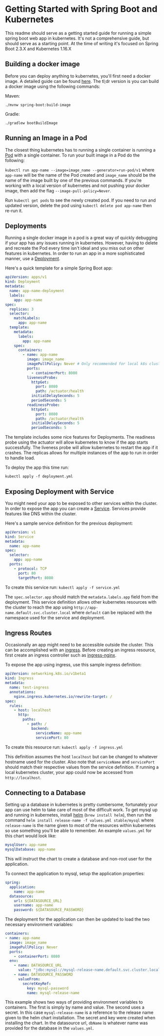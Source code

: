 #  Getting Started with Spring Boot and Kubernetes
This readme should serve as a getting started guide for running a simple spring boot web app in kubernetes. It's not a comprehensive guide, but should serve as a starting point. At the time of writing it's focused on Spring Boot 2.3.X and Kubernetes 1.16.X

## Building a docker image
Before you can deploy anything to kubernetes, you'll first need a docker  image. A detailed guide can be found [here](https://spring.io/guides/gs/spring-boot-docker/). The tl;dr version is you can build a docker image using  the  following commands:

Maven:

`./mvnw spring-boot:build-image`

Gradle:

`./gradlew bootBuildImage`

## Running an Image in a Pod
The closest thing kubernetes has to running a single container is running a [Pod](https://kubernetes.io/docs/concepts/workloads/pods/) with a single container. To run your built image in a Pod do the following:

`kubectl run app-name --image=image_name --generator=run-pod/v1` where `app-name` will be the name of the Pod created and `image_name` should be the name of the image built by one of the previous commands. If you're working with a local version of kubernetes and not pushing your docker image, then add the flag `--image-pull-policy=Never`.

Run `kubectl get pods` to see the newly created pod. If you need to run and updated version, delete the pod using `kubectl delete pod app-name` then re-run it.

## Deployments
Running a single docker image in a pod is a great way of quickly debugging if your app has any issues running in kubernetes. However, having to delete and recreate the Pod every time isn't ideal and you miss out on other features in kubernetes. In order to run an app in a more sophisticated manner, use a [Deployment](https://kubernetes.io/docs/concepts/workloads/controllers/deployment/). 

Here's a quick template for a simple Spring Boot app:
```yaml
apiVersion: apps/v1
kind: Deployment
metadata:
  name: app-name-deployment
  labels:
    app: app-name
spec:
  replicas: 3
  selector:
    matchLabels:
      app: app-name
  template:
    metadata:
      labels:
        app: app-name
    spec:
      containers:
        - name: app-name
          image: image_name
          imagePullPolicy: Never # Only recommended for local k8s cluster
          ports:
            - containerPort: 8080
          livenessProbe:
            httpGet:
              port: 8080
              path: /actuator/health
            initialDelaySeconds: 5
            periodSeconds: 5
          readinessProbe:
            httpGet:
              port: 8080
              path: /actuator/health
            initialDelaySeconds: 5
            periodSeconds: 5
``` 

The template includes some nice features for Deployments. The readiness probe using the actuator will allow kubernetes to know if the app starts successfully. The liveness probe will allow kubernetes to restart the app if it crashes. The replicas allows for multiple instances of the app to run in order to handle load. 

To deploy the app this time  run:

`kubectl apply -f deployment.yml`

## Exposing Deployment with Service
You might need your  app to be exposed to other services within the cluster. In order to expose the app you can create a [Service](https://kubernetes.io/docs/concepts/services-networking/service/). Services provide features like DNS within the cluster.

Here's a sample service definition for the previous deployment:
```yaml
apiVersion: v1
kind: Service
metadata:
  name: app-name
spec:
  selector:
    app: app-name
  ports:
    - protocol: TCP
      port: 80
      targetPort: 8080
```

To create this service run:
`kubectl apply -f service.yml`

The `spec.selector.app` should match the `metadata.labels.app` field from the deployment. This service definition allows other kubernetes resources with the  cluster to reach the app  using `http://app-name.default.svc.cluster.local` where `default` can be replaced with the namespace used for the service and deployment. 

## Ingress Routes
Occasionally an app might need to be accessible outside the cluster. This can be accomplished with an [ingress](https://kubernetes.io/docs/concepts/services-networking/ingress/). Before creating an ingress resource, first create an ingress controller such as [ingress-nginx](https://kubernetes.github.io/ingress-nginx/deploy/).

To expose the app using ingress, use this sample ingress definition:
```yaml
apiVersion: networking.k8s.io/v1beta1
kind: Ingress
metadata:
  name: test-ingress
  annotations:
    nginx.ingress.kubernetes.io/rewrite-target: /
spec:
  rules:
    - host: localhost
      http:
        paths:
          - path: /
            backend:
              serviceName: app-name
              servicePort: 80
```

To create this resource run:
`kubectl apply -f ingress.yml`

This definition assumes the host `localhost` but can be changed to whatever hostname used for the cluster. Also note that `serviceName` and `servicePort` should match their respective values from the service definition. If running a local kubernetes cluster, your app could now be accessed from `http://localhost`. 

## Connecting to a Database
Setting up a database in kubernetes is pretty cumbersome, fortunately your app can use helm to take care of most of the difficult  work. To get mysql up and running in kubernetes, install  [helm](https://helm.sh/) (`brew install helm`), then run the command `helm install release-name -f values.yml stable/mysql` where `release-name` is the name given to most of the resources within kubernetes so use something you'll be  able to remember.  An example `values.yml` for this chart would look like:

```yaml
mysqlUser: app-name
mysqlDatabase: app-name
```

This will instruct the chart to create a database and non-root user for the application. 

To connect the application to mysql, setup the application properties:
```yaml
spring:
  application:
    name: app-name
  datasource:
    url: ${DATASOURCE_URL}
    username: app-name
    password: ${DATASOURCE_PASSWORD}
```

The deployment for the application can then be updated to load the two necessary environment variables:
```yaml
containers:
- name: app-name
  image: image_name
  imagePullPolicy: Never
  ports:
    - containerPort: 8080
  env:
    - name: DATASOURCE_URL
      value: "jdbc:mysql://mysql-release-name.default.svc.cluster.local:3306/dbName"
    - name: DATASOURCE_PASSWORD
      valueFrom:
        secretKeyRef:
          key: mysql-password
          name: mysql-release-name
```
This example shows two ways of providing environment variables to containers. The first is simply by name and value.  The second uses a secret. In this case `mysql-release-name` is a reference to the release name given to the helm chart installation. The secret and key were created when installing the chart. In the datasource url, `dbName` is whatever name was provided for the database in the `values.yml`. 